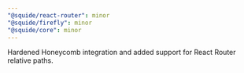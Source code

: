 ```yaml
---
"@squide/react-router": minor
"@squide/firefly": minor
"@squide/core": minor
---
```


Hardened Honeycomb integration and added support for React Router relative paths.
